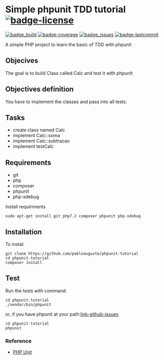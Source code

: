 # Simple phpunit TDD tutorial [![badge-license]][link-license]

[![badge_build]][link-travis]
[![badge-coverage]][link-coverage]
[![badge_issues]][link-github-issues]
[![badge-lastcommit]][link-github-repo]



A simple PHP project to learn the basic of TDD with phpunit

## Objecives
The goal is to build Class called Calc and test it with phpunit

## Objectives definition
You have to implement the classes and pass into all tests.

## Tasks
*  create class named Calc
*  implement Calc::soma
*  implement Calc::subtracao
*  implement testCalc

## Requirements
*  git
*  php
*  composer
*  phpunit
*  php-xdebug

Install requiriments

    sudo apt-get install git php7.2 composer phpunit php-xdebug

## Installation
To instal:

    git clone https://github.com/pabloaugusto/phpunit-tutorial
    cd phpunit-tutorial
    composer install

## Test
Run the tests with command: 

    cd phpunit-tutorial
    ./vendor/bin/phpunit

or, if you have phpunit at your path:[link-github-issues]

    cd phpunit-tutorial
    phpunit


###  Reference

* [PHP Unit](https://phpunit.de/)


[badge_build]:        https://img.shields.io/travis/pabloaugusto/phpunit-tutorial.svg?style=flat-square
[badge_issues]:       https://img.shields.io/github/issues/pabloaugusto/phpunit-tutorial.svg?style=flat-square
[badge-lastcommit]:   https://img.shields.io/github/last-commit/pabloaugusto/phpunit-tutorial.svg
[badge-license]:      https://img.shields.io/github/license/pabloaugusto/phpunit-tutorial.svg
[badge-coverage]:     https://coveralls.io/repos/github/pabloaugusto/phpunit-tutorial/badge.svg?branch=master

[link-author]:        https://github.com/pabloaugusto
[link-github-repo]:   https://github.com/pabloaugusto/phpunit-tutorial
[link-github-issues]: https://github.com/pabloaugusto/phpunit-tutorial/issues
[link-contributors]:  https://github.com/pabloaugusto/phpunit-tutorial/graphs/contributors
[link-travis]:        https://travis-ci.org/pabloaugusto/phpunit-tutorial
[link-license]:       https://github.com/pabloaugusto/phpunit-tutorial/blob/master/LICENSE
[link-coverage]:      https://coveralls.io/github/pabloaugusto/phpunit-tutorial?branch=master


